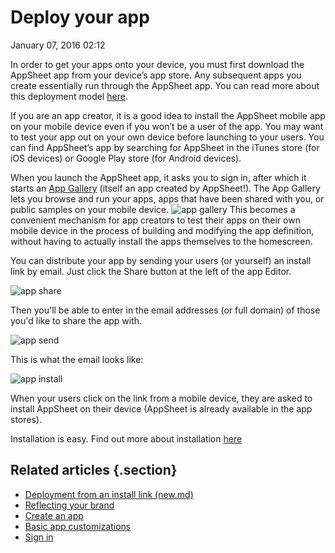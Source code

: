 #  Deploy your app


January 07, 2016 02:12

In order to get your apps onto your device, you must first download the
AppSheet app from your device’s app store. Any subsequent apps you create
essentially run through the AppSheet app. You can read more about this
deployment model [here](Traditional-vs-instant-app-deployment.md).

If you are an app creator, it is a good idea to install the AppSheet mobile
app on your mobile device even if you won’t be a user of the app. You may want
to test your app out on your own device before launching to your users. You
can find AppSheet’s app by searching for AppSheet in the iTunes store (for iOS
devices) or Google Play store (for Android devices).

When you launch the AppSheet app, it asks you to sign in, after which it
starts an [App Gallery](Launching-apps-from-AppSheet-s-mobile-app-gallery.md) (itself an app created by AppSheet!).
The App Gallery lets you browse and run your apps, apps that have been shared with you, or public samples on your mobile device. 
![app gallery](../article_attachments/203542688/Zen_update.png)
This becomes a convenient mechanism for app creators to test their apps on their own mobile device in the process of building and modifying the app definition, without having to actually install the apps themselves to the homescreen.

You can distribute your app by sending your users (or yourself) an install link by email. Just click the Share button at the left of the app Editor. 

![app share](../article_attachments/204756548/Screen_Shot_2016-01-06_at_1.44.04_PM.png)

Then you'll be able to enter in the email addresses (or full domain) of those you'd like to share the app with.

![app send](../article_attachments/204774737/Screen_Shot_2016-01-06_at_1.44.04_PM.png)

This is what the email looks like:

![app install](../article_attachments/202648467/install2.jpg)

When your users click on the link from a mobile device, they are asked to install AppSheet on their device (AppSheet is already available in the app stores).

Installation is easy. Find out more about installation [here](Deployment-from-an-install-link-new-.md) 

## Related articles {.section}

  * [Deployment from an install link (new.md)](Deployment-from-an-install-link-new-.md)
  * [Reflecting your brand](Reflecting-your-brand.md)
  * [Create an app](Create-an-app.md)
  * [Basic app customizations](Basic-app-customizations.md)
  * [Sign in ](Sign-in-.md)

